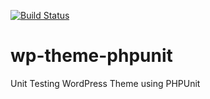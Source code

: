 [![Build Status](https://travis-ci.org/horike37/wp-theme-phpunit.svg?branch=master)](https://travis-ci.org/horike37/wp-theme-phpunit)
# wp-theme-phpunit
Unit Testing WordPress Theme using PHPUnit

